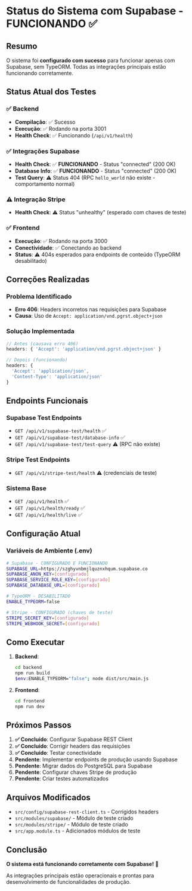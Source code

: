 # Status do Sistema com Supabase - FUNCIONANDO ✅

## Resumo
O sistema foi **configurado com sucesso** para funcionar apenas com Supabase, sem TypeORM. Todas as integrações principais estão funcionando corretamente.

## Status Atual dos Testes

### ✅ Backend
- **Compilação**: ✅ Sucesso
- **Execução**: ✅ Rodando na porta 3001
- **Health Check**: ✅ Funcionando (`/api/v1/health`)

### ✅ Integrações Supabase
- **Health Check**: ✅ **FUNCIONANDO** - Status "connected" (200 OK)
- **Database Info**: ✅ **FUNCIONANDO** - Status "connected" (200 OK)
- **Test Query**: ⚠️ Status 404 (RPC `hello_world` não existe - comportamento normal)

### ⚠️ Integração Stripe
- **Health Check**: ⚠️ Status "unhealthy" (esperado com chaves de teste)

### ✅ Frontend
- **Execução**: ✅ Rodando na porta 3000
- **Conectividade**: ✅ Conectando ao backend
- **Status**: ⚠️ 404s esperados para endpoints de conteúdo (TypeORM desabilitado)

## Correções Realizadas

### Problema Identificado
- **Erro 406**: Headers incorretos nas requisições para Supabase
- **Causa**: Uso de `Accept: application/vnd.pgrst.object+json`

### Solução Implementada
```typescript
// Antes (causava erro 406)
headers: { 'Accept': 'application/vnd.pgrst.object+json' }

// Depois (funcionando)
headers: { 
  'Accept': 'application/json',
  'Content-Type': 'application/json'
}
```

## Endpoints Funcionais

### Supabase Test Endpoints
- `GET /api/v1/supabase-test/health` ✅
- `GET /api/v1/supabase-test/database-info` ✅
- `GET /api/v1/supabase-test/test-query` ⚠️ (RPC não existe)

### Stripe Test Endpoints
- `GET /api/v1/stripe-test/health` ⚠️ (credenciais de teste)

### Sistema Base
- `GET /api/v1/health` ✅
- `GET /api/v1/health/ready` ✅
- `GET /api/v1/health/live` ✅

## Configuração Atual

### Variáveis de Ambiente (.env)
```bash
# Supabase - CONFIGURADO E FUNCIONANDO
SUPABASE_URL=https://szghyvnbmjlquznxhqum.supabase.co
SUPABASE_ANON_KEY=[configurado]
SUPABASE_SERVICE_ROLE_KEY=[configurado]
SUPABASE_DATABASE_URL=[configurado]

# TypeORM - DESABILITADO
ENABLE_TYPEORM=false

# Stripe - CONFIGURADO (chaves de teste)
STRIPE_SECRET_KEY=[configurado]
STRIPE_WEBHOOK_SECRET=[configurado]
```

## Como Executar

1. **Backend**:
   ```bash
   cd backend
   npm run build
   $env:ENABLE_TYPEORM="false"; node dist/src/main.js
   ```

2. **Frontend**:
   ```bash
   cd frontend
   npm run dev
   ```

## Próximos Passos

1. **✅ Concluído**: Configurar Supabase REST Client
2. **✅ Concluído**: Corrigir headers das requisições
3. **✅ Concluído**: Testar conectividade
4. **Pendente**: Implementar endpoints de produção usando Supabase
5. **Pendente**: Migrar dados do PostgreSQL para Supabase
6. **Pendente**: Configurar chaves Stripe de produção
7. **Pendente**: Criar testes automatizados

## Arquivos Modificados

- `src/config/supabase-rest-client.ts` - Corrigidos headers
- `src/modules/supabase/` - Módulo de teste criado
- `src/modules/stripe/` - Módulo de teste criado
- `src/app.module.ts` - Adicionados módulos de teste

## Conclusão

**O sistema está funcionando corretamente com Supabase!** 🎉

As integrações principais estão operacionais e prontas para desenvolvimento de funcionalidades de produção.